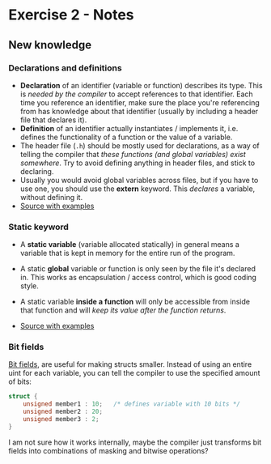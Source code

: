 Exercise 2 - Notes
==================

New knowledge
-------------

### Declarations and definitions
- **Declaration** of an identifier (variable or function) describes its type.
  This is *needed by the compiler* to accept references to that identifier. 
  Each time you reference an identifier, make sure the place you're referencing
  from has knowledge about that identifier (usually by including a header file
  that declares it). 
- **Definition** of an identifier actually instantiates / implements it, i.e.
  defines the functionality of a function or the value of a variable.
- The header file (`.h`) should be mostly used for declarations, as a way of
  telling the compiler that *these functions (and global variables) exist somewhere*.
  Try to avoid defining anything in header files, and stick to declaring.
- Usually you would avoid global variables across files, but if you have to use
  one, you should use the **extern** keyword. This *declares* a variable, 
  without defining it.
- [Source with examples](https://stackoverflow.com/questions/1410563/what-is-the-difference-between-a-definition-and-a-declaration#1410632)

### Static keyword
- A **static variable** (variable allocated statically) in general means a variable 
  that is kept in memory for the entire run of the program.
- A static **global** variable or function is only seen by the file it's declared
  in. This works as encapsulation / access control, which is good coding style.
- A static variable **inside a function** will only be accessible from inside that
  function and will *keep its value after the function returns*.

- [Source with examples](https://stackoverflow.com/questions/572547/what-does-static-mean-in-c)


### Bit fields
[Bit fields](https://en.wikipedia.org/wiki/Bit_field#C_programming_language),
are useful for making structs smaller. Instead of using an entire uint for each
variable, you can tell the compiler to use the specified amount of bits:
```c
struct {
    unsigned member1 : 10;   /* defines variable with 10 bits */
    unsigned member2 : 20;   
    unsigned member3 : 2;   
}
```
I am not sure how it works internally, maybe the compiler just transforms bit
fields into combinations of masking and bitwise operations?

